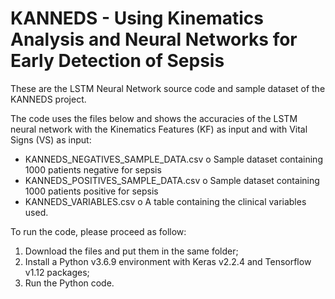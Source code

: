 # KANNEDS - Using Kinematics Analysis and Neural Networks for Early Detection of Sepsis

These are the LSTM Neural Network source code and sample dataset of the KANNEDS project. 

The code uses the files below and shows the accuracies of the LSTM neural network with the Kinematics Features (KF) as input and with Vital Signs (VS) as input:
-	KANNEDS_NEGATIVES_SAMPLE_DATA.csv
o	Sample dataset containing 1000 patients negative for sepsis
-	KANNEDS_POSITIVES_SAMPLE_DATA.csv
o	Sample dataset containing 1000 patients positive for sepsis
-	KANNEDS_VARIABLES.csv
o	A table containing the clinical variables used.

To run the code, please proceed as follow:
1.	Download the files and put them in the same folder;
2.	Install a Python v3.6.9 environment with Keras v2.2.4 and Tensorflow v1.12 packages;
3.	Run the Python code. 
